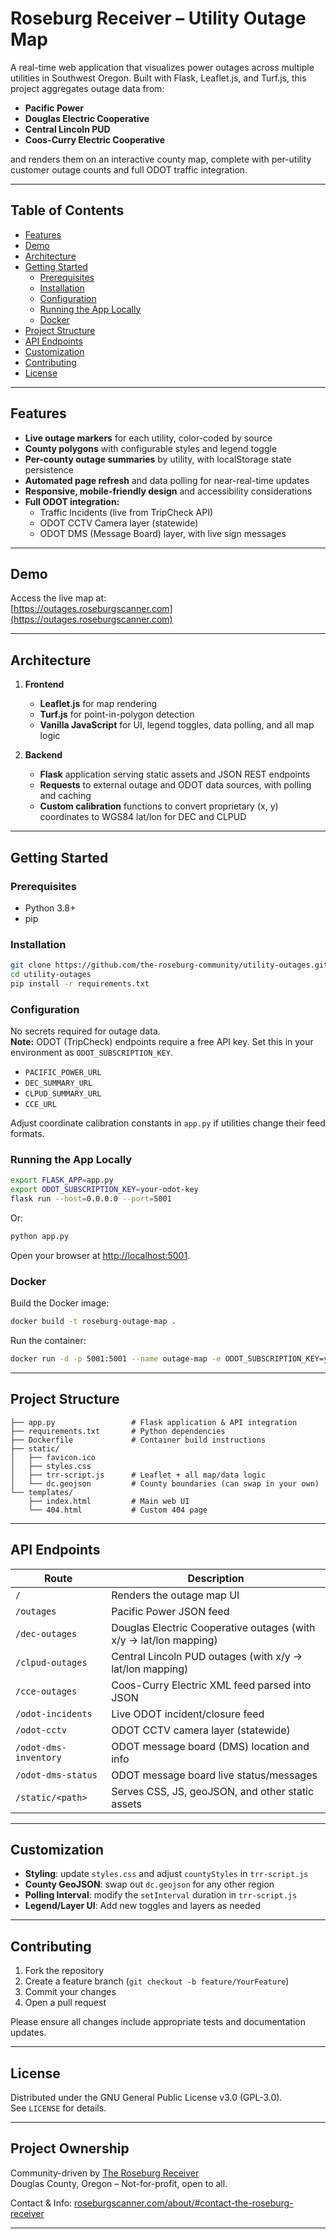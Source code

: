 # Roseburg Receiver – Utility Outage Map

A real-time web application that visualizes power outages across multiple utilities in Southwest Oregon. Built with Flask, Leaflet.js, and Turf.js, this project aggregates outage data from:

- **Pacific Power**
- **Douglas Electric Cooperative**
- **Central Lincoln PUD**
- **Coos-Curry Electric Cooperative**

and renders them on an interactive county map, complete with per-utility customer outage counts and full ODOT traffic integration.

---

## Table of Contents

- [Features](#features)
- [Demo](#demo)
- [Architecture](#architecture)
- [Getting Started](#getting-started)
  - [Prerequisites](#prerequisites)
  - [Installation](#installation)
  - [Configuration](#configuration)
  - [Running the App Locally](#running-the-app-locally)
  - [Docker](#docker)
- [Project Structure](#project-structure)
- [API Endpoints](#api-endpoints)
- [Customization](#customization)
- [Contributing](#contributing)
- [License](#license)

---

## Features

- **Live outage markers** for each utility, color-coded by source
- **County polygons** with configurable styles and legend toggle
- **Per-county outage summaries** by utility, with localStorage state persistence
- **Automated page refresh** and data polling for near-real-time updates
- **Responsive, mobile-friendly design** and accessibility considerations
- **Full ODOT integration:**  
  - Traffic Incidents (live from TripCheck API)
  - ODOT CCTV Camera layer (statewide)
  - ODOT DMS (Message Board) layer, with live sign messages

---

## Demo

Access the live map at:  
[https://outages.roseburgscanner.com](https://outages.roseburgscanner.com)

---

## Architecture

1. **Frontend**
   - **Leaflet.js** for map rendering
   - **Turf.js** for point-in-polygon detection
   - **Vanilla JavaScript** for UI, legend toggles, data polling, and all map logic

2. **Backend**
   - **Flask** application serving static assets and JSON REST endpoints
   - **Requests** to external outage and ODOT data sources, with polling and caching
   - **Custom calibration** functions to convert proprietary (x, y) coordinates to WGS84 lat/lon for DEC and CLPUD

---

## Getting Started

### Prerequisites

- Python 3.8+
- pip

### Installation

```bash
git clone https://github.com/the-roseburg-community/utility-outages.git
cd utility-outages
pip install -r requirements.txt
```

### Configuration

No secrets required for outage data.  
**Note:** ODOT (TripCheck) endpoints require a free API key. Set this in your environment as `ODOT_SUBSCRIPTION_KEY`.

- `PACIFIC_POWER_URL`
- `DEC_SUMMARY_URL`
- `CLPUD_SUMMARY_URL`
- `CCE_URL`

Adjust coordinate calibration constants in `app.py` if utilities change their feed formats.

### Running the App Locally

```bash
export FLASK_APP=app.py
export ODOT_SUBSCRIPTION_KEY=your-odot-key
flask run --host=0.0.0.0 --port=5001
```

Or:

```bash
python app.py
```

Open your browser at [http://localhost:5001](http://localhost:5001).

### Docker

Build the Docker image:

```bash
docker build -t roseburg-outage-map .
```

Run the container:

```bash
docker run -d -p 5001:5001 --name outage-map -e ODOT_SUBSCRIPTION_KEY=your-odot-key roseburg-outage-map
```

---

## Project Structure

```
├── app.py                 # Flask application & API integration
├── requirements.txt       # Python dependencies
├── Dockerfile             # Container build instructions
├── static/
│   ├── favicon.ico
│   ├── styles.css
│   ├── trr-script.js      # Leaflet + all map/data logic
│   └── dc.geojson         # County boundaries (can swap in your own)
└── templates/
    ├── index.html         # Main web UI
    └── 404.html           # Custom 404 page
```

---

## API Endpoints

| Route                | Description                                                        |
| -------------------- | ------------------------------------------------------------------ |
| `/`                  | Renders the outage map UI                                          |
| `/outages`           | Pacific Power JSON feed                                            |
| `/dec-outages`       | Douglas Electric Cooperative outages (with x/y → lat/lon mapping)  |
| `/clpud-outages`     | Central Lincoln PUD outages (with x/y → lat/lon mapping)           |
| `/cce-outages`       | Coos-Curry Electric XML feed parsed into JSON                      |
| `/odot-incidents`    | Live ODOT incident/closure feed                                    |
| `/odot-cctv`         | ODOT CCTV camera layer (statewide)                                 |
| `/odot-dms-inventory`| ODOT message board (DMS) location and info                         |
| `/odot-dms-status`   | ODOT message board live status/messages                            |
| `/static/<path>`     | Serves CSS, JS, geoJSON, and other static assets                   |

---

## Customization

- **Styling**: update `styles.css` and adjust `countyStyles` in `trr-script.js`
- **County GeoJSON**: swap out `dc.geojson` for any other region
- **Polling Interval**: modify the `setInterval` duration in `trr-script.js`
- **Legend/Layer UI**: Add new toggles and layers as needed

---

## Contributing

1. Fork the repository
2. Create a feature branch (`git checkout -b feature/YourFeature`)
3. Commit your changes
4. Open a pull request

Please ensure all changes include appropriate tests and documentation updates.

---

## License

Distributed under the GNU General Public License v3.0 (GPL-3.0).  
See `LICENSE` for details.

---

## Project Ownership

Community-driven by [The Roseburg Receiver](https://roseburgscanner.com)  
Douglas County, Oregon – Not-for-profit, open to all.

Contact & Info: [roseburgscanner.com/about/#contact-the-roseburg-receiver](https://www.roseburgscanner.com/about/#contact-the-roseburg-receiver)

---
